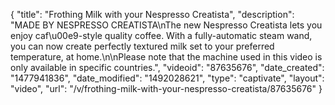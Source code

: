{
    "title": "Frothing Milk with your Nespresso Creatista",
    "description": "MADE BY NESPRESSO CREATISTA\nThe new Nespresso Creatista lets you enjoy caf\u00e9-style quality coffee. With a fully-automatic steam wand, you can now create perfectly textured milk set to your preferred temperature, at home.\n\nPlease note that the machine used in this video is only available in specific countries.",
    "videoid": "87635676",
    "date_created": "1477941836",
    "date_modified": "1492028621",
    "type": "captivate",
    "layout": "video",
    "url": "\/v\/frothing-milk-with-your-nespresso-creatista\/87635676"
}